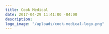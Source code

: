 ```yaml
---
title: Cook Medical
date: 2017-04-29 11:41:00 -04:00
description: 
logo_image: "/uploads/cook-medical-logo.png"
---
```



